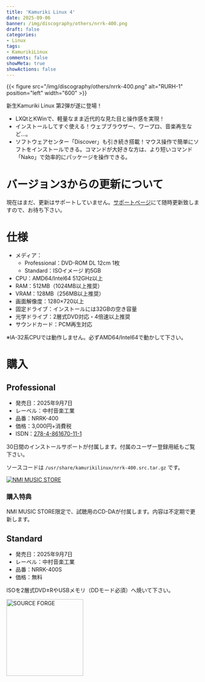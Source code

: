 ```yaml
---
title: 'Kamuriki Linux 4'
date: 2025-09-06
banner: /img/discography/others/nrrk-400.png
draft: false
categories:
- Linux
tags:
- KamurikiLinux
comments: false
showMeta: true
showActions: false
---
```


{{< figure src="/img/discography/others/nrrk-400.png" alt="RURH-1" position="left" width="600" >}}

新生Kamuriki Linux 第2弾が遂に登場！

- LXQtとKWinで、軽量なまま近代的な見た目と操作感を実現！
- インストールしてすぐ使える！ウェブブラウザー、ワープロ、音楽再生など…。
- ソフトウェアセンター「Discover」も引き続き搭載！マウス操作で簡単にソフトをインストールできる。コマンドが大好きな方は、より短いコマンド「Nako」で効率的にパッケージを操作できる。

# バージョン3からの更新について
現在はまだ、更新はサポートしていません。[サポートページ](/support)にて随時更新致しますので、お待ち下さい。

# 仕様
- メディア：
    - Professional：DVD-ROM DL 12cm 1枚
    - Standard：ISOイメージ 約5GB
- CPU：AMD64/Intel64 512GHz以上
- RAM：512MB（1024MB以上推奨）
- VRAM：128MB（256MB以上推奨）
- 画面解像度：1280×720以上
- 固定ドライブ：インストールには32GBの空き容量
- 光学ドライブ：2層式DVD対応・4倍速以上推奨
- サウンドカード：PCM再生対応

※IA-32系CPUでは動作しません。必ずAMD64/Intel64で動かして下さい。

# 購入
## Professional
- 発売日：2025年9月7日
- レーベル：中村音楽工業
- 品番：NRRK-400
- 価格：3,000円+消費税
- ISDN：[278-4-861670-11-1](https://isdn.jp/2784861670111)

30日間のインストールサポートが付属します。付属のユーザー登録用紙もご覧下さい。

ソースコードは ```/usr/share/kamurikilinux/nrrk-400.src.tar.gz``` です。

<a href="https://nmimusic.booth.pm/items/6478705" target="_blank"><img src="/img/banner/nmi_music_store.png" alt="NMI MUSIC STORE"></a>

### 購入特典
NMI MUSIC STORE限定で、試聴用のCD-DAが付属します。内容は不定期で更新します。

## Standard
- 発売日：2025年9月7日
- レーベル：中村音楽工業
- 品番：NRRK-400S
- 価格：無料

ISOを2層式DVD±RやUSBメモリ（DDモード必須）へ焼いて下さい。

<a href="https://sourceforge.net/projects/kamurikilinux/files/iso/deer/" target="_blank"><img src="/img/banner/sflogo.png" alt="SOURCE FORGE" width="200"></a>
